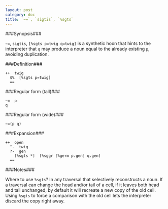 ```yaml
---
layout: post
category: doc
title: `~=`, `sigtis`, `%sgts`
---
```


###Synopsis###

`~=`, `sigtis`, `[%sgts p=twig q=twig]` is a synthetic hoon that
hints to the interpreter that `q` may produce a noun equal to the
already existing `p`, avoiding duplication.

###Definition###

    ++  twig  
      $%  [%sgts p=twig]
      ==

###Regular form (tall)###

    ~=  p
    q

###Regular form (wide)###

    ~=(p q)

###Expansion###
    
    ++  open
      ^-  twig
      ?-  gen
        [%sgts *]  [%sggr [%germ p.gen] q.gen]
      ==

###Notes###

Where to use `%sgts`?  In any traversal that selectively
reconstructs a noun.  If a traversal can change the head and/or
tail of a cell, if it leaves both head and tail unchanged, by
default it will recreate a new copy of the old cell.  Using
`%sgts` to force a comparison with the old cell lets the
interpreter discard the copy right away.
